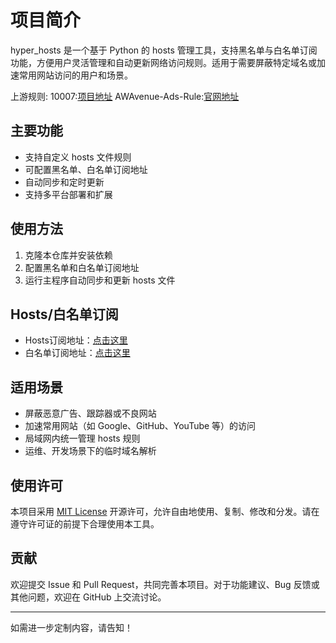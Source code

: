 # 项目简介

hyper_hosts 是一个基于 Python 的 hosts 管理工具，支持黑名单与白名单订阅功能，方便用户灵活管理和自动更新网络访问规则。适用于需要屏蔽特定域名或加速常用网站访问的用户和场景。

上游规则:
10007:[项目地址](https://github.com/lingeringsound/10007)
AWAvenue-Ads-Rule:[官网地址](https://doc.awads.cc/)
## 主要功能

- 支持自定义 hosts 文件规则
- 可配置黑名单、白名单订阅地址
- 自动同步和定时更新
- 支持多平台部署和扩展

## 使用方法

1. 克隆本仓库并安装依赖
2. 配置黑名单和白名单订阅地址
3. 运行主程序自动同步和更新 hosts 文件

## Hosts/白名单订阅

- Hosts订阅地址：[点击这里](https://raw.githubusercontent.com/045200/hyper_hosts/main/data/rules/hosts.txt)
- 白名单订阅地址：[点击这里](https://raw.githubusercontent.com/045200/hyper_hosts/main/data/rules/whitelist.txt)

## 适用场景

- 屏蔽恶意广告、跟踪器或不良网站
- 加速常用网站（如 Google、GitHub、YouTube 等）的访问
- 局域网内统一管理 hosts 规则
- 运维、开发场景下的临时域名解析

## 使用许可

本项目采用 [MIT License](LICENSE) 开源许可，允许自由地使用、复制、修改和分发。请在遵守许可证的前提下合理使用本工具。

## 贡献

欢迎提交 Issue 和 Pull Request，共同完善本项目。对于功能建议、Bug 反馈或其他问题，欢迎在 GitHub 上交流讨论。

---

如需进一步定制内容，请告知！